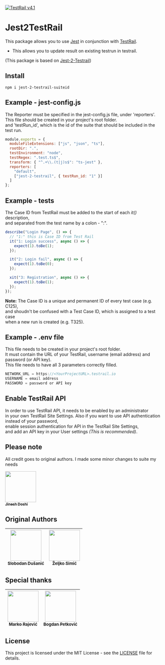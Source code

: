 [![TestRail v4.1](https://img.shields.io/badge/TestRail%20API-v2-green.svg)](http://docs.gurock.com/testrail-api2/start)

# Jest2TestRail

This package allows you to use [Jest](https://jestjs.io/) in conjunction with [TestRail](http://www.gurock.com/testrail/).

- This allows you to update result on existing testrun in testrail.

(This package is based on [Jest-2-Testrail](https://github.com/zeljkosimic95/Jest-2-Testrail))

## Install

```code
npm i jest-2-testrail-suiteid
```

## Example - **jest-config.js**

The Reporter must be specified in the jest-config.js file, under 'reporters'.
<br>This file should be created in your project's root folder.
<br>and 'testRun_id', which is the id of the suite that should be included in the test run.

```javascript
module.exports = {
  moduleFileExtensions: ["js", "json", "ts"],
  rootDir: ".",
  testEnvironment: "node",
  testRegex: ".test.ts$",
  transform: { "^.+\\.(t|j)s$": "ts-jest" },
  reporters: [
    "default",
    ["jest-2-testrail", { testRun_id: "1" }]
  ]
};
```

## Example - tests

The Case ID from TestRail must be added to the start of each _it()_ description, <br>and separated from the test name by a colon - ":".

```javascript
describe("Login Page", () => {
  // "1:" this is Case ID from Test Rail
  it("1: Login success", async () => {
    expect(1).toBe(1);
  });

  it("2: Login fail", async () => {
    expect(1).toBe(0);
  });

  xit("3: Registration", async () => {
    expect(1).toBe(1);
  });
});
```

**Note:** The Case ID is a unique and permanent ID of every test case (e.g. C125),
<br>and shoudn't be confused with a Test Case ID, which is assigned to a test case<br> when a new run is created (e.g. T325).

## Example - **.env** file

This file needs to be created in your project's root folder.
<br> It must contain the URL of your TestRail, username (email address) and password (or API key).
<br> This file needs to have all 3 parameters correctly filled.

```javascript
NETWORK_URL = https://<YourProjectURL>.testrail.io
USERNAME = email address
PASSWORD = password or API key
```

## Enable TestRail API

In order to use TestRail API, it needs to be enabled by an administrator
<br>in your own TestRail Site Settings.
Also if you want to use API authentication instead of your password,
<br>enable session authentication for API in the TestRail Site Settings,
<br>and add an API key in your User settings _(This is recommended)_.

## Please note

All credit goes to original authors. I made some minor changes to suite my needs


[<img src="https://avatars.githubusercontent.com/jineshqa" width="100px;"/><br /><sub><b>Jinesh Doshi</b></sub>](https://github.com/jineshqa)

## Original Authors

| [<img src="https://avatars.githubusercontent.com/Slobo989" width="100px;"/><br /><sub><b>Slobodan Dušanić</b></sub>](https://github.com/Slobo989) | [<img src="https://avatars.githubusercontent.com/zeljkosimic95" width="100px;"/><br /><sub><b>Željko Simić</b></sub>](https://www.github.com/zeljkosimic95) |
| ------------------------------------------------------------------------------------------------------------------------------------------------- | ----------------------------------------------------------------------------------------------------------------------------------------------------------- |


## Special thanks


| [<img src="https://avatars.githubusercontent.com/markoarsenal" width="100px;"/><br /><sub><b>Marko Rajević</b></sub>](https://github.com/markoarsenal) | [<img src="https://avatars.githubusercontent.com/phpoenix" width="100px;"/><br /><sub><b>Bogdan Petković</b></sub>](https://www.github.com/phpoenix) |
| ------------------------------------------------------------------------------------------------------------------------------------------------------ | ---------------------------------------------------------------------------------------------------------------------------------------------------- |


## License

This project is licensed under the MIT License - see the [LICENSE](LICENSE.md) file for details.
